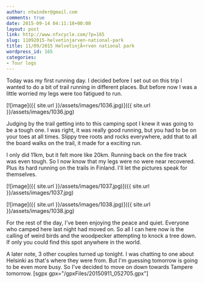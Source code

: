 ```yaml
---
author: ntwinder@gmail.com
comments: true
date: 2015-09-14 04:11:18+00:00
layout: post
link: http://www.nfxcycle.com/?p=165
slug: 11092015-helvetinjarven-national-park
title: 11/09/2015 HelvetinjÃ¤rven national park
wordpress_id: 165
categories:
- Tour logs
---
```


Today was my first running day. I decided before I set out on this trip I wanted to do a bit of trail running in different places. But before now I was a little worried my legs were too fatigued to run.

[![image]({{ site.url }}/assets/images/1036.jpg)]({{ site.url }}/assets/images/1036.jpg)



Judging by the trail getting into to this camping spot I knew it was going to be a tough one. I was right, it was really good running, but you had to be on your toes at all times. Slippy tree roots and rocks everywhere, add that to all the board walks on the trail, it made for a exciting run. 

I only did 11km, but it felt more like 20km. Running back on the fire track was even tough. So I now know that my legs were no were near recovered. Plus its hard running on the trails in Finland. I'll let the pictures speak for themselves.

[![image]({{ site.url }}/assets/images/1037.jpg)]({{ site.url }}/assets/images/1037.jpg)



[![image]({{ site.url }}/assets/images/1038.jpg)]({{ site.url }}/assets/images/1038.jpg)



For the rest of the day, I've been enjoying the peace and quiet. Everyone who camped here last night had moved on. So all I can here now is the calling of weird birds and the woodpecker attempting to knock a tree down. If only you could find this spot anywhere in the world.

A later note, 3 other couples turned up tonight. I was chatting to one about Helsinki as that's where they were from. But I'm guessing tomorrow is going to be even more busy. So I've decided to move on down towards Tampere tomorrow. 
[sgpx gpx="/gpxFiles/20150911_052705.gpx"]
